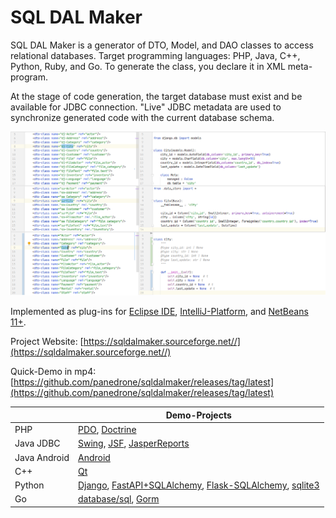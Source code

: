 # SQL DAL Maker
SQL DAL Maker is a generator of DTO, Model, and DAO classes to access relational databases. Target programming languages: PHP, Java, C++, Python, Ruby, and Go. To generate the class, you declare it in XML meta-program.

At the stage of code generation, the target database must exist and be available for JDBC connection.
"Live" JDBC metadata are used to synchronize generated code with the current database schema.

![SQL DAL Maker](sdm_dj-sa.png)

Implemented as plug-ins for [Eclipse IDE](http://marketplace.eclipse.org/content/sql-dal-maker), [IntelliJ-Platform](http://plugins.jetbrains.com/plugin/7092), and [NetBeans 11+](https://github.com/panedrone/sqldalmaker/releases/tag/latest).

Project Website: [https://sqldalmaker.sourceforge.net//](https://sqldalmaker.sourceforge.net//)

Quick-Demo in mp4: [https://github.com/panedrone/sqldalmaker/releases/tag/latest](https://github.com/panedrone/sqldalmaker/releases/tag/latest)

|              | Demo-Projects |
| ------------ | ----------- |
| PHP          | [PDO](https://github.com/panedrone/sdm_demo_php_todolist), [Doctrine](https://github.com/panedrone/sdm_demo_todolist_php_doctrine) |
| Java JDBC    | [Swing](https://github.com/panedrone/sdm_demo_swing_thesaurus), [JSF](https://github.com/panedrone/sdm_demo_jsf_todolist), [JasperReports](https://github.com/panedrone/sdm_demo_jasper_reports_northwindEF) |
| Java Android | [Android](https://github.com/panedrone/sdm_demo_android_thesaurus) |
| C++          | [Qt](https://github.com/panedrone/sdm_demo_qt6_thesaurus)
| Python       | [Django](https://github.com/panedrone/sdm_demo_django_todolist_sqlite3), [FastAPI+SQLAlchemy](https://github.com/panedrone/sdm_demo_todolist_fastapi_sqlalchemy), [Flask-SQLAlchemy](https://github.com/panedrone/sdm_demo_flask_sqlalchemy_todolist), [sqlite3](https://github.com/panedrone/sdm_demo_python_tkinter_github_stat) |
| Go           | [database/sql](https://github.com/panedrone/sdm_demo_go_todolist), [Gorm](https://github.com/panedrone/sdm_demo_gorm_todolist) |